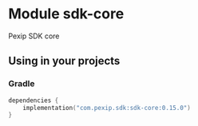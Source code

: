 # Module sdk-core

Pexip SDK core

## Using in your projects

### Gradle

```kotlin
dependencies {
    implementation("com.pexip.sdk:sdk-core:0.15.0")
}
```
